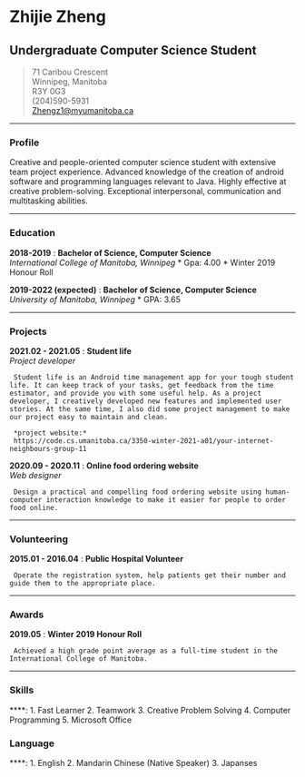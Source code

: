# Zhijie Zheng
## Undergraduate Computer Science Student


> 71 Caribou Crescent       
> Winnipeg, Manitoba    
> R3Y 0G3       
> (204)590-5931     
> Zhengz1@myumanitoba.ca  

-----

### Profile
Creative and people-oriented computer science student with extensive team project experience. Advanced knowledge of the creation of android software and programming languages relevant to Java. Highly effective at creative problem-solving. Exceptional interpersonal, communication and multitasking abilities.

-----

### Education
**2018-2019**
:    **Bachelor of Science, Computer Science**<br />
     *International College of Manitoba, Winnipeg*
     * Gpa: 4.00
     * Winter 2019 Honour Roll

**2019-2022 (expected)**
:    **Bachelor of Science, Computer Science**<br />
     *University of Manitoba, Winnipeg*
     * GPA: 3.65

-----
### Projects
**2021.02 - 2021.05**
:    **Student life**<br />
     *Project developer*

     Student life is an Android time management app for your tough student life. It can keep track of your tasks, get feedback from the time estimator, and provide you with some useful help. As a project developer, I creatively developed new features and implemented user stories. At the same time, I also did some project management to make our project easy to maintain and clean.

     *project website:*
     https://code.cs.umanitoba.ca/3350-winter-2021-a01/your-internet-neighbours-group-11

**2020.09 - 2020.11**
:    **Online food ordering website**<br />
     *Web designer*

     Design a practical and compelling food ordering website using human-computer interaction knowledge to make it easier for people to order food online.

-----
### Volunteering
**2015.01 - 2016.04**
:    **Public Hospital Volunteer**

     Operate the registration system, help patients get their number and guide them to the appropriate place.


-----
### Awards
**2019.05**
:    **Winter 2019 Honour Roll**

     Achieved a high grade point average as a full-time student in the International College of Manitoba.

-----    
### Skills
****:
     1. Fast Learner
     2. Teamwork
     3. Creative Problem Solving
     4. Computer Programming
     5. Microsoft Office

### Language
****:
     1. English
     2. Mandarin Chinese (Native Speaker)
     3. Japanses
